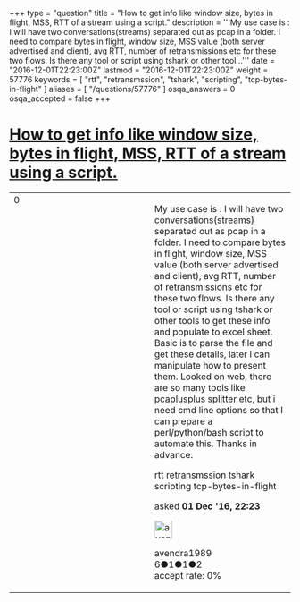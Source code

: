 +++
type = "question"
title = "How to get info like window size, bytes in flight, MSS, RTT of a stream using a script."
description = '''My use case is : I will have two conversations(streams) separated out as pcap in a folder. I need to compare bytes in flight, window size, MSS value (both server advertised and client), avg RTT, number of retransmissions etc for these two flows. Is there any tool or script using tshark or other tool...'''
date = "2016-12-01T22:23:00Z"
lastmod = "2016-12-01T22:23:00Z"
weight = 57776
keywords = [ "rtt", "retransmssion", "tshark", "scripting", "tcp-bytes-in-flight" ]
aliases = [ "/questions/57776" ]
osqa_answers = 0
osqa_accepted = false
+++

<div class="headNormal">

# [How to get info like window size, bytes in flight, MSS, RTT of a stream using a script.](/questions/57776/how-to-get-info-like-window-size-bytes-in-flight-mss-rtt-of-a-stream-using-a-script)

</div>

<div id="main-body">

<div id="askform">

<table id="question-table" style="width:100%;"><colgroup><col style="width: 50%" /><col style="width: 50%" /></colgroup><tbody><tr class="odd"><td style="width: 30px; vertical-align: top"><div class="vote-buttons"><div id="post-57776-score" class="post-score" title="current number of votes">0</div><div id="favorite-count" class="favorite-count"></div></div></td><td><div id="item-right"><div class="question-body"><p>My use case is : I will have two conversations(streams) separated out as pcap in a folder. I need to compare bytes in flight, window size, MSS value (both server advertised and client), avg RTT, number of retransmissions etc for these two flows. Is there any tool or script using tshark or other tools to get these info and populate to excel sheet. Basic is to parse the file and get these details, later i can manipulate how to present them. Looked on web, there are so many tools like pcaplusplus splitter etc, but i need cmd line options so that I can prepare a perl/python/bash script to automate this. Thanks in advance.</p></div><div id="question-tags" class="tags-container tags">rtt retransmssion tshark scripting tcp-bytes-in-flight</div><div id="question-controls" class="post-controls"></div><div class="post-update-info-container"><div class="post-update-info post-update-info-user"><p>asked <strong>01 Dec '16, 22:23</strong></p><img src="https://secure.gravatar.com/avatar/7c1c3e29d91ab5219747ce86c8c50dc2?s=32&amp;d=identicon&amp;r=g" class="gravatar" width="32" height="32" alt="avendra1989&#39;s gravatar image" /><p>avendra1989<br />
<span class="score" title="6 reputation points">6</span><span title="1 badges"><span class="badge1">●</span><span class="badgecount">1</span></span><span title="1 badges"><span class="silver">●</span><span class="badgecount">1</span></span><span title="2 badges"><span class="bronze">●</span><span class="badgecount">2</span></span><br />
<span class="accept_rate" title="Rate of the user&#39;s accepted answers">accept rate:</span> <span title="avendra1989 has no accepted answers">0%</span></p></div></div><div id="comments-container-57776" class="comments-container"></div><div id="comment-tools-57776" class="comment-tools"></div><div class="clear"></div><div id="comment-57776-form-container" class="comment-form-container"></div><div class="clear"></div></div></td></tr></tbody></table>

</div>

</div>

